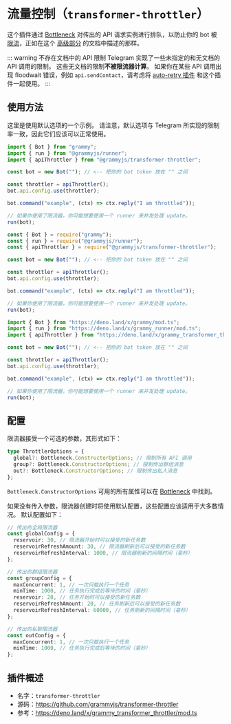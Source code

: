 # 流量控制（`transformer-throttler`）

这个插件通过 [Bottleneck](https://github.com/SGrondin/bottleneck) 对传出的 API 请求实例进行排队，以防止你的 bot 被 [限流](https://core.telegram.org/bots/faq#my-bot-is-hitting-limits-how-do-i-avoid-this)，正如在这个 [高级部分](../advanced/flood.md) 的文档中描述的那样。

::: warning 不存在文档中的 API 限制
Telegram 实现了一些未指定的和无文档的 API 调用的限制。
这些无文档的限制**不被限流器计算**。
如果你在某些 API 调用出现 floodwait 错误，例如 `api.sendContact`，请考虑将 [auto-retry 插件](./auto-retry.md) 和这个插件一起使用。
:::

## 使用方法

这里是使用默认选项的一个示例。
请注意，默认选项与 Telegram 所实现的限制率一致，因此它们应该可以正常使用。

<CodeGroup>
  <CodeGroupItem title="TypeScript" active>

```ts
import { Bot } from "grammy";
import { run } from "@grammyjs/runner";
import { apiThrottler } from "@grammyjs/transformer-throttler";

const bot = new Bot(""); // <-- 把你的 bot token 放在 "" 之间

const throttler = apiThrottler();
bot.api.config.use(throttler);

bot.command("example", (ctx) => ctx.reply("I am throttled"));

// 如果你使用了限流器，你可能想要使用一个 runner 来并发处理 update。
run(bot);
```

</CodeGroupItem>
 <CodeGroupItem title="JavaScript">

```js
const { Bot } = require("grammy");
const { run } = require("@grammyjs/runner");
const { apiThrottler } = require("@grammyjs/transformer-throttler");

const bot = new Bot(""); // <-- 把你的 bot token 放在 "" 之间

const throttler = apiThrottler();
bot.api.config.use(throttler);

bot.command("example", (ctx) => ctx.reply("I am throttled"));

// 如果你使用了限流器，你可能想要使用一个 runner 来并发处理 update。
run(bot);
```

</CodeGroupItem>
 <CodeGroupItem title="Deno">

```ts
import { Bot } from "https://deno.land/x/grammy/mod.ts";
import { run } from "https://deno.land/x/grammy_runner/mod.ts";
import { apiThrottler } from "https://deno.land/x/grammy_transformer_throttler/mod.ts";

const bot = new Bot(""); // <-- 把你的 bot token 放在 "" 之间

const throttler = apiThrottler();
bot.api.config.use(throttler);

bot.command("example", (ctx) => ctx.reply("I am throttled"));

// 如果你使用了限流器，你可能想要使用一个 runner 来并发处理 update。
run(bot);
```

</CodeGroupItem>
</CodeGroup>

## 配置

限流器接受一个可选的参数，其形式如下：

```ts
type ThrottlerOptions = {
  global?: Bottleneck.ConstructorOptions; // 限制所有 API 调用
  group?: Bottleneck.ConstructorOptions; // 限制传出群组消息
  out?: Bottleneck.ConstructorOptions; // 限制传出私人消息
};
```

`Bottleneck.ConstructorOptions` 可用的所有属性可以在 [Bottleneck](https://github.com/SGrondin/bottleneck#constructor) 中找到。

如果没有传入参数，限流器创建时将使用默认配置，这些配置应该适用于大多数情况。
默认配置如下：

```ts
// 传出的全局限流器
const globalConfig = {
  reservoir: 30, // 限流器开始时可以接受的新任务数
  reservoirRefreshAmount: 30, // 限流器刷新后可以接受的新任务数
  reservoirRefreshInterval: 1000, // 限流器刷新的间隔时间（毫秒）
};

// 传出的群组限流器
const groupConfig = {
  maxConcurrent: 1, // 一次只能执行一个任务
  minTime: 1000, // 任务执行完成后等待的时间（毫秒）
  reservoir: 20, // 任务开始时可以接受的新任务数
  reservoirRefreshAmount: 20, // 任务刷新后可以接受的新任务数
  reservoirRefreshInterval: 60000, // 任务刷新的间隔时间（毫秒）
};

// 传出的私聊限流器
const outConfig = {
  maxConcurrent: 1, // 一次只能执行一个任务
  minTime: 1000, // 任务执行完成后等待的时间（毫秒）
};
```

## 插件概述

- 名字：`transformer-throttler`
- 源码：<https://github.com/grammyjs/transformer-throttler>
- 参考：<https://deno.land/x/grammy_transformer_throttler/mod.ts>
